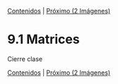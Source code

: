 [Contenidos](../Contenidos.md) \| [Próximo (2 Imágenes)](02_Imagenes.md)

# 9.1 Matrices

Cierre clase



[Contenidos](../Contenidos.md) \| [Próximo (2 Imágenes)](02_Imagenes.md)

